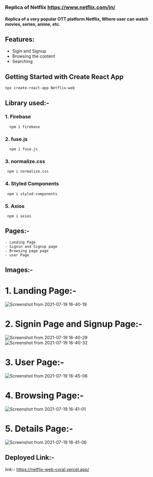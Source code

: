 ### Replica of Netflix https://www.netflix.com/in/

#### Replica of a very popular OTT platform Netflix, Where user can watch movies, series, anime, etc.

## Features:
  - Sigin and Signup
  - Browsing the content
  - Searching

## Getting Started with Create React App

    npx create-react-app Netflix-web


## Library used:- 

  ### 1. Firebase
  
   
      npm i firebase

  ### 2. fuse.js
  
      npm i fuse.js
   
  ### 3. normalize.css
  
     npm i normalize.css
     
 
  ### 4. Styled Components
  

     npm i styled-components

  ### 5. Axios
  
  
     npm i axios

## Pages:-
    - Landing Page
    - Signin and Signup page
    - Browsing page page
    - user Page
## Images:-
  # 1. Landing Page:-
  ![Screenshot from 2021-07-19 16-40-19](https://user-images.githubusercontent.com/68987839/126152601-239f1746-77f1-4ebb-a9c7-564b8a8899fc.png)

  # 2. Signin Page and Signup Page:-
  ![Screenshot from 2021-07-19 16-40-29](https://user-images.githubusercontent.com/68987839/126152636-d79ab746-c096-498a-81f8-112893a1f72e.png)
  ![Screenshot from 2021-07-19 16-40-32](https://user-images.githubusercontent.com/68987839/126152647-ae9a8a16-4270-4bce-868b-13c7a649341f.png)

  # 3. User Page:-
  ![Screenshot from 2021-07-19 16-45-06](https://user-images.githubusercontent.com/68987839/126152694-1275bd95-3211-456f-863b-63fe64d8fd5d.png)

  # 4. Browsing Page:-
  ![Screenshot from 2021-07-19 16-41-01](https://user-images.githubusercontent.com/68987839/126152721-19d21a1d-66e8-4df1-a9de-10bd01aa04c4.png)

  # 5. Details Page:-
  ![Screenshot from 2021-07-19 16-41-06](https://user-images.githubusercontent.com/68987839/126152737-4cfa9b1d-3f75-4ba7-ac5b-fff7c8cfb450.png)

  

## Deployed Link:- 
  link:- https://netflix-web-coral.vercel.app/
